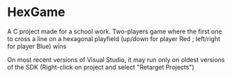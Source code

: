 # HexGame
A C project made for a school work. Two-players game where the first one to cross a line on a hexagonal playfield (up/down for player Red ; left/right for player Blue) wins

On most recent versions of Visual Studio, it may run only on oldest versions of the SDK (Right-click on project and select "Retarget Projects")

